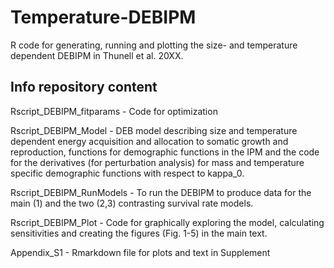 # Temperature-DEBIPM
R code for generating, running and plotting the size- and temperature dependent DEBIPM in Thunell et al. 20XX.

## Info repository content

Rscript_DEBIPM_fitparams - Code for optimization 

Rscript_DEBIPM_Model - DEB model describing size and temperature dependent energy acquisition and allocation to somatic growth and reproduction, functions for demographic functions in the IPM and the code for the derivatives (for perturbation analysis) for mass and temperature specific demographic functions with respect to kappa_0.

Rscript_DEBIPM_RunModels - To run the DEBIPM to produce data for the main (1) and the two (2,3) contrasting survival rate models.

Rscript_DEBIPM_Plot - Code for graphically exploring the model, calculating sensitivities and creating the figures (Fig. 1-5) in the main text.

Appendix_S1 - Rmarkdown file for plots and text in Supplement

